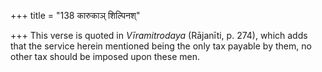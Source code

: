 +++
title = "138 कारुकाञ् शिल्पिनश्"

+++
This verse is quoted in *Vīramitrodaya* (Rājanīti, p. 274), which adds
that the service herein mentioned being the only tax payable by them, no
other tax should be imposed upon these men.


